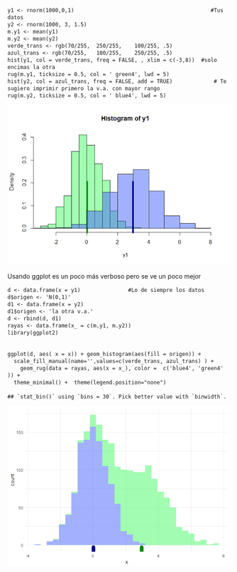     y1 <- rnorm(1000,0,1)                                           #Tus datos
    y2 <- rnorm(1000, 3, 1.5)
    m.y1 <- mean(y1)
    m.y2 <- mean(y2)
    verde_trans <- rgb(70/255,  250/255,    100/255, .5)
    azul_trans <- rgb(70/255,   100/255,    250/255, .5)
    hist(y1, col = verde_trans, freq = FALSE, , xlim = c(-3,8))  #solo encimas la otra
    rug(m.y1, ticksize = 0.5, col = ' green4', lwd = 5)
    hist(y2, col = azul_trans, freq = FALSE, add = TRUE)             # Te sugiero imprimir primero la v.a. con mayor rango
    rug(m.y2, ticksize = 0.5, col = ' blue4', lwd = 5)

![](histograma_medias_files/figure-markdown_strict/unnamed-chunk-1-1.png)

Usando ggplot es un poco más verboso pero se ve un poco mejor

    d <- data.frame(x = y1)               #Lo de siempre los datos
    d$origen <- 'N(0,1)'
    d1 <- data.frame(x = y2)
    d1$origen <- 'la otra v.a.'
    d <- rbind(d, d1)
    rayas <- data.frame(x_ = c(m.y1, m.y2))
    library(ggplot2)


    ggplot(d, aes( x = x)) + geom_histogram(aes(fill = origen)) +
      scale_fill_manual(name='',values=c(verde_trans, azul_trans) ) +
        geom_rug(data = rayas, aes(x = x_), color =  c('blue4', 'green4' )) +
      theme_minimal() +  theme(legend.position="none")

    ## `stat_bin()` using `bins = 30`. Pick better value with `binwidth`.

![](histograma_medias_files/figure-markdown_strict/unnamed-chunk-2-1.png)
